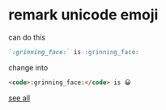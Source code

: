 # remark unicode emoji

can do this

```markdown
`:grinning_face:` is :grinning_face:
```

change into

```html
<code>:grinning_face:</code> is 😀
```

[see all](./emojis-json.js)
